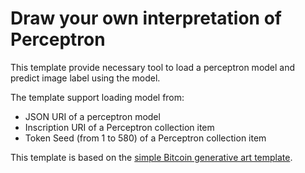 # Draw your own interpretation of Perceptron

This template provide necessary tool to load a perceptron model and predict image label using the model.

The template support loading model from:
- JSON URI of a perceptron model 
- Inscription URI of a Perceptron collection item
- Token Seed (from 1 to 580) of a Perceptron collection item

This template is based on the [simple Bitcoin generative art template](https://github.com/generative-xyz/generative-xyz-template-simple).
